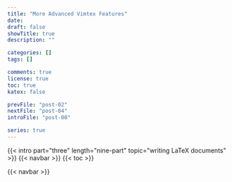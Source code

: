 ```yaml
---
title: "More Advanced Vimtex Features"
date:
draft: false
showTitle: true
description: ""

categories: []
tags: []

comments: true
license: true
toc: true
katex: false

prevFile: "post-02"
nextFile: "post-04"
introFile: "post-00"

series: true
---
```


{{< intro part="three" length="nine-part" topic="writing LaTeX documents" >}}
{{< navbar >}}
{{< toc >}}

{{< navbar >}}
